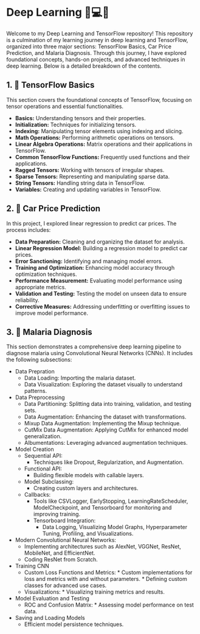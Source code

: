 # Deep Learning 🧠💻📘

Welcome to my Deep Learning and TensorFlow repository! This repository is a culmination of my learning journey in deep learning and TensorFlow, organized into three major sections: TensorFlow Basics, Car Price Prediction, and Malaria Diagnosis. Through this journey, I have explored foundational concepts, hands-on projects, and advanced techniques in deep learning. Below is a detailed breakdown of the contents.

## 1. 🔧 TensorFlow Basics

This section covers the foundational concepts of TensorFlow, focusing on tensor operations and essential functionalities.
* **Basics:** Understanding tensors and their properties.
* **Initialization:** Techniques for initializing tensors.
* **Indexing:** Manipulating tensor elements using indexing and slicing.
* **Math Operations:** Performing arithmetic operations on tensors.
* **Linear Algebra Operations:** Matrix operations and their applications in TensorFlow.
* **Common TensorFlow Functions:** Frequently used functions and their applications.
* **Ragged Tensors:** Working with tensors of irregular shapes.
* **Sparse Tensors:** Representing and manipulating sparse data.
* **String Tensors:** Handling string data in TensorFlow.
* **Variables:** Creating and updating variables in TensorFlow.

## 2. 🚗 Car Price Prediction

In this project, I explored linear regression to predict car prices. The process includes:
* **Data Preparation:** Cleaning and organizing the dataset for analysis.
* **Linear Regression Model:** Building a regression model to predict car prices.
* **Error Sanctioning:** Identifying and managing model errors.
* **Training and Optimization:** Enhancing model accuracy through optimization techniques.
* **Performance Measurement:** Evaluating model performance using appropriate metrics.
* **Validation and Testing:** Testing the model on unseen data to ensure reliability.
* **Corrective Measures:** Addressing underfitting or overfitting issues to improve model performance.

## 3. 🦠 Malaria Diagnosis

This section demonstrates a comprehensive deep learning pipeline to diagnose malaria using Convolutional Neural Networks (CNNs). It includes the following subsections:
* Data Prepration
  *  Data Loading: Importing the malaria dataset.
  *  Data Visualization: Exploring the dataset visually to understand patterns.
* Data Preprocessing
  * Data Partitioning: Splitting data into training, validation, and testing sets.
  * Data Augmentation: Enhancing the dataset with transformations.
  * Mixup Data Augmentation: Implementing the Mixup technique.
  * CutMix Data Augmentation: Applying CutMix for enhanced model generalization.
  * Albumentations: Leveraging advanced augmentation techniques.
* Model Creation
  * Sequential API:
     * Techniques like Dropout, Regularization, and Augmentation.
  * Functional API:
     * Building flexible models with callable layers.
  * Model Subclassing:
     * Creating custom layers and architectures.
  * Callbacks:
     * Tools like CSVLogger, EarlyStopping, LearningRateScheduler, ModelCheckpoint, and Tensorboard for monitoring and improving training.
     * Tensorboard Integration:
        * Data Logging, Visualizing Model Graphs, Hyperparameter Tuning, Profiling, and Visualizations.
* Modern Convolutional Neural Networks:
  * Implementing architectures such as AlexNet, VGGNet, ResNet, MobileNet, and EfficientNet.
  * Coding ResNet from Scratch.
* Training CNN
  * Custom Loss Functions and Metrics:
        * Custom implementations for loss and metrics with and without parameters.
        * Defining custom classes for advanced use cases.
  * Visualizations:
        * Visualizing training metrics and results.
* Model Evaluation and Testing
  * ROC and Confusion Matrix:
        * Assessing model performance on test data.
* Saving and Loading Models
  * Efficient model persistence techniques. 








